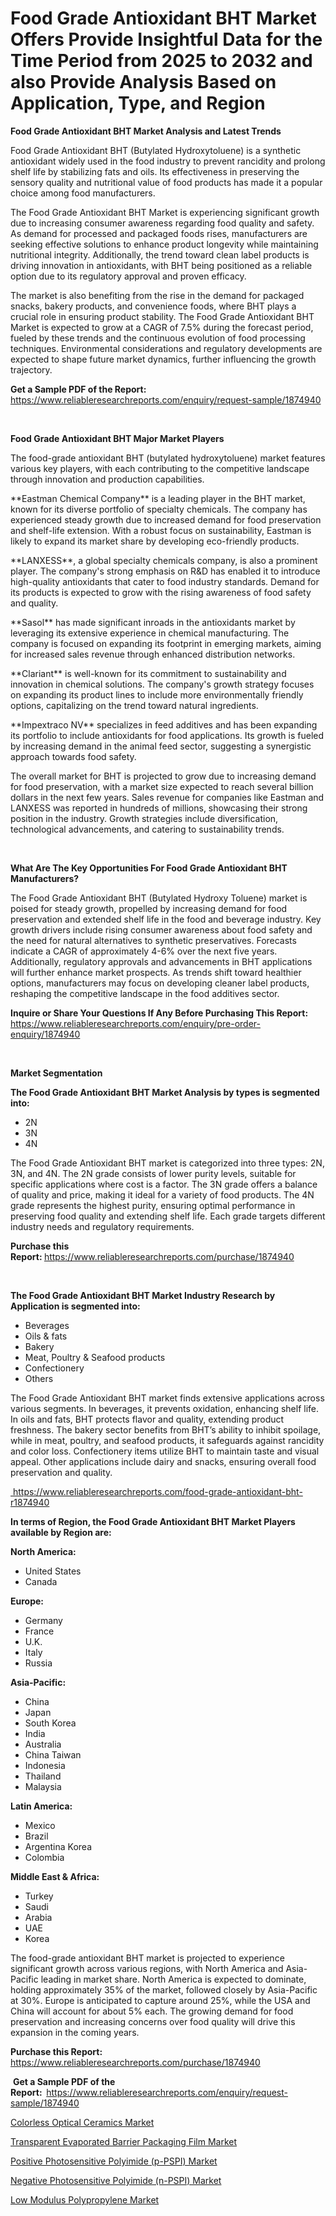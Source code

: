 <p><h1>Food Grade Antioxidant BHT Market Offers Provide Insightful Data for the Time Period from 2025 to 2032 and also Provide Analysis Based on Application, Type, and Region</h1></p><p><strong>Food Grade Antioxidant BHT Market Analysis and Latest Trends</strong></p>
<p><p>Food Grade Antioxidant BHT (Butylated Hydroxytoluene) is a synthetic antioxidant widely used in the food industry to prevent rancidity and prolong shelf life by stabilizing fats and oils. Its effectiveness in preserving the sensory quality and nutritional value of food products has made it a popular choice among food manufacturers.</p><p>The Food Grade Antioxidant BHT Market is experiencing significant growth due to increasing consumer awareness regarding food quality and safety. As demand for processed and packaged foods rises, manufacturers are seeking effective solutions to enhance product longevity while maintaining nutritional integrity. Additionally, the trend toward clean label products is driving innovation in antioxidants, with BHT being positioned as a reliable option due to its regulatory approval and proven efficacy.</p><p>The market is also benefiting from the rise in the demand for packaged snacks, bakery products, and convenience foods, where BHT plays a crucial role in ensuring product stability. The Food Grade Antioxidant BHT Market is expected to grow at a CAGR of 7.5% during the forecast period, fueled by these trends and the continuous evolution of food processing techniques. Environmental considerations and regulatory developments are expected to shape future market dynamics, further influencing the growth trajectory.</p></p>
<p><strong>Get a Sample PDF of the Report:&nbsp;</strong> <a href="https://www.reliableresearchreports.com/enquiry/request-sample/1874940?utm_campaign=28&utm_medium=2&utm_source=Github&utm_content=ia&utm_term=03042025&utm_id=food-grade-antioxidant-bht">https://www.reliableresearchreports.com/enquiry/request-sample/1874940</a></p>
<p>&nbsp;</p>
<p><strong>Food Grade Antioxidant BHT Major Market Players</strong></p>
<p><p>The food-grade antioxidant BHT (butylated hydroxytoluene) market features various key players, with each contributing to the competitive landscape through innovation and production capabilities. </p><p>**Eastman Chemical Company** is a leading player in the BHT market, known for its diverse portfolio of specialty chemicals. The company has experienced steady growth due to increased demand for food preservation and shelf-life extension. With a robust focus on sustainability, Eastman is likely to expand its market share by developing eco-friendly products.</p><p>**LANXESS**, a global specialty chemicals company, is also a prominent player. The company's strong emphasis on R&D has enabled it to introduce high-quality antioxidants that cater to food industry standards. Demand for its products is expected to grow with the rising awareness of food safety and quality.</p><p>**Sasol** has made significant inroads in the antioxidants market by leveraging its extensive experience in chemical manufacturing. The company is focused on expanding its footprint in emerging markets, aiming for increased sales revenue through enhanced distribution networks. </p><p>**Clariant** is well-known for its commitment to sustainability and innovation in chemical solutions. The company's growth strategy focuses on expanding its product lines to include more environmentally friendly options, capitalizing on the trend toward natural ingredients.</p><p>**Impextraco NV** specializes in feed additives and has been expanding its portfolio to include antioxidants for food applications. Its growth is fueled by increasing demand in the animal feed sector, suggesting a synergistic approach towards food safety.</p><p>The overall market for BHT is projected to grow due to increasing demand for food preservation, with a market size expected to reach several billion dollars in the next few years. Sales revenue for companies like Eastman and LANXESS was reported in hundreds of millions, showcasing their strong position in the industry. Growth strategies include diversification, technological advancements, and catering to sustainability trends.</p></p>
<p>&nbsp;</p>
<p><strong>What Are The Key Opportunities For Food Grade Antioxidant BHT Manufacturers?</strong></p>
<p><p>The Food Grade Antioxidant BHT (Butylated Hydroxy Toluene) market is poised for steady growth, propelled by increasing demand for food preservation and extended shelf life in the food and beverage industry. Key growth drivers include rising consumer awareness about food safety and the need for natural alternatives to synthetic preservatives. Forecasts indicate a CAGR of approximately 4-6% over the next five years. Additionally, regulatory approvals and advancements in BHT applications will further enhance market prospects. As trends shift toward healthier options, manufacturers may focus on developing cleaner label products, reshaping the competitive landscape in the food additives sector.</p></p>
<p><strong>Inquire or Share Your Questions If Any Before Purchasing This Report:</strong> <a href="https://www.reliableresearchreports.com/enquiry/pre-order-enquiry/1874940?utm_campaign=28&utm_medium=2&utm_source=Github&utm_content=ia&utm_term=03042025&utm_id=food-grade-antioxidant-bht">https://www.reliableresearchreports.com/enquiry/pre-order-enquiry/1874940</a></p>
<p>&nbsp;</p>
<p><strong>Market Segmentation</strong></p>
<p><strong>The Food Grade Antioxidant BHT Market Analysis by types is segmented into:</strong></p>
<p><ul><li>2N</li><li>3N</li><li>4N</li></ul></p>
<p><p>The Food Grade Antioxidant BHT market is categorized into three types: 2N, 3N, and 4N. The 2N grade consists of lower purity levels, suitable for specific applications where cost is a factor. The 3N grade offers a balance of quality and price, making it ideal for a variety of food products. The 4N grade represents the highest purity, ensuring optimal performance in preserving food quality and extending shelf life. Each grade targets different industry needs and regulatory requirements.</p></p>
<p><strong>Purchase this Report:&nbsp;</strong><a href="https://www.reliableresearchreports.com/purchase/1874940?utm_campaign=28&utm_medium=2&utm_source=Github&utm_content=ia&utm_term=03042025&utm_id=food-grade-antioxidant-bht">https://www.reliableresearchreports.com/purchase/1874940</a></p>
<p>&nbsp;</p>
<p><strong>The Food Grade Antioxidant BHT Market Industry Research by Application is segmented into:</strong></p>
<p><ul><li>Beverages</li><li>Oils & fats</li><li>Bakery</li><li>Meat, Poultry & Seafood products</li><li>Confectionery</li><li>Others</li></ul></p>
<p><p>The Food Grade Antioxidant BHT market finds extensive applications across various segments. In beverages, it prevents oxidation, enhancing shelf life. In oils and fats, BHT protects flavor and quality, extending product freshness. The bakery sector benefits from BHT’s ability to inhibit spoilage, while in meat, poultry, and seafood products, it safeguards against rancidity and color loss. Confectionery items utilize BHT to maintain taste and visual appeal. Other applications include dairy and snacks, ensuring overall food preservation and quality.</p></p>
<p><a href="https://www.reliableresearchreports.com/food-grade-antioxidant-bht-r1874940?utm_campaign=28&utm_medium=2&utm_source=Github&utm_content=ia&utm_term=03042025&utm_id=food-grade-antioxidant-bht">&nbsp;https://www.reliableresearchreports.com/food-grade-antioxidant-bht-r1874940</a></p>
<p><strong>In terms of Region, the Food Grade Antioxidant BHT Market Players available by Region are:</strong></p>
<p>
    <p> <strong> North America: </strong>
        <ul>
            <li>United States</li>
            <li>Canada</li>
        </ul>
        </p> 
    <p> <strong> Europe: </strong>
        <ul>
            <li>Germany</li>
            <li>France</li>
            <li>U.K.</li>
            <li>Italy</li>
            <li>Russia</li>
        </ul>
        </p> 
    <p> <strong> Asia-Pacific: </strong>
        <ul>
            <li>China</li>
            <li>Japan</li>
            <li>South Korea</li>
            <li>India</li>
            <li>Australia</li>
            <li>China Taiwan</li>
            <li>Indonesia</li>
            <li>Thailand</li>
            <li>Malaysia</li>
        </ul>
        </p> 
    <p> <strong> Latin America: </strong>
        <ul>
            <li>Mexico</li>
            <li>Brazil</li>
            <li>Argentina Korea</li>
            <li>Colombia</li>
        </ul>
        </p> 
    <p> <strong> Middle East & Africa: </strong>
        <ul>
            <li>Turkey</li>
            <li>Saudi</li>
            <li>Arabia</li>
            <li>UAE</li>
            <li>Korea</li>
        </ul>
    </p>
    </p>
<p><p>The food-grade antioxidant BHT market is projected to experience significant growth across various regions, with North America and Asia-Pacific leading in market share. North America is expected to dominate, holding approximately 35% of the market, followed closely by Asia-Pacific at 30%. Europe is anticipated to capture around 25%, while the USA and China will account for about 5% each. The growing demand for food preservation and increasing concerns over food quality will drive this expansion in the coming years.</p></p>
<p><strong>Purchase this Report: </strong><a href="https://www.reliableresearchreports.com/purchase/1874940?utm_campaign=28&utm_medium=2&utm_source=Github&utm_content=ia&utm_term=03042025&utm_id=food-grade-antioxidant-bht">https://www.reliableresearchreports.com/purchase/1874940</a></p>
<p>&nbsp;<strong>Get a Sample PDF of the Report:&nbsp;&nbsp;</strong><a href="https://www.reliableresearchreports.com/enquiry/request-sample/1874940?utm_campaign=28&utm_medium=2&utm_source=Github&utm_content=ia&utm_term=03042025&utm_id=food-grade-antioxidant-bht">https://www.reliableresearchreports.com/enquiry/request-sample/1874940</a></p>
<p><strong></strong></p>
<p><p><a href="https://github.com/abexjeliti/Market-Research-Report-List-1/blob/main/colorless-optical-ceramics-market.md?utm_campaign=28&utm_medium=2&utm_source=Github&utm_content=ia&utm_term=03042025&utm_id=food-grade-antioxidant-bht">Colorless Optical Ceramics Market</a></p><p><a href="https://github.com/duzcupetriv/Market-Research-Report-List-1/blob/main/transparent-evaporated-barrier-packaging-film-market.md?utm_campaign=28&utm_medium=2&utm_source=Github&utm_content=ia&utm_term=03042025&utm_id=food-grade-antioxidant-bht">Transparent Evaporated Barrier Packaging Film Market</a></p><p><a href="https://github.com/hervedeidadw/Market-Research-Report-List-1/blob/main/positive-photosensitive-polyimide-p-pspi-market.md?utm_campaign=28&utm_medium=2&utm_source=Github&utm_content=ia&utm_term=03042025&utm_id=food-grade-antioxidant-bht">Positive Photosensitive Polyimide (p-PSPI) Market</a></p><p><a href="https://github.com/okornevonywx/Market-Research-Report-List-1/blob/main/negative-photosensitive-polyimide-n-pspi-market.md?utm_campaign=28&utm_medium=2&utm_source=Github&utm_content=ia&utm_term=03042025&utm_id=food-grade-antioxidant-bht">Negative Photosensitive Polyimide (n-PSPI) Market</a></p><p><a href="https://github.com/rreynagjysma65/Market-Research-Report-List-1/blob/main/low-modulus-polypropylene-market.md?utm_campaign=28&utm_medium=2&utm_source=Github&utm_content=ia&utm_term=03042025&utm_id=food-grade-antioxidant-bht">Low Modulus Polypropylene Market</a></p></p>